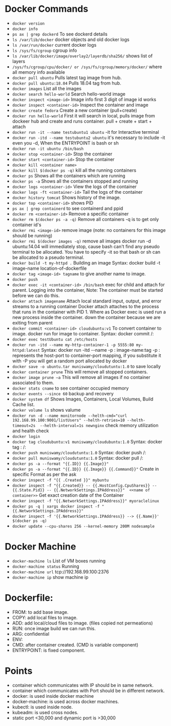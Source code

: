 # Docker Commands

-   `docker version`
-   `docker info`
-   `ps ax | grep dockerd` To see dockerd details
-   `ls /var/lib/docker` docker objects and old docker logs
-   `ls /var/run/docker` current docker logs
-   `ls /sys/fs/cgroup` cgroup info
-   `ls /var/lib/docker/image/overlay2/layerdb/sha256/` shows list of layers
-   `/sys/fs/cgroup/cpu/docker/ or /sys/fs/cgroup/memory/docker/` where all memory info available
-   `docker pull ubuntu` Pulls latest tag image from hub.
-   `docker pull ubuntu:18.04` Pulls 18.04 tag from hub.
-   `docker images` List all the images
-   `docker search hello-world` Search hello-world image 
-   `docker inspect <image-id>` Image info first 3 digit of image id works
-   `docker inspect <container-id>` Inspect the container and image
-   `docker create fedora` Create a new container (pull+create)
-   `docker run hello-world` First it will search in local, pulls image from dockeer hub and create and runs container. pull + create + start + attach
-   `docker run -it --name testubuntu1 ubuntu` -it for Interactive terminal
-   `docker run -itd --name testubuntu2 ubuntu` it's necessary to include -it even you -d, When the ENTRYPOINT is bash or sh
-   `docker run -it ubuntu /bin/bash`
-   `docker stop <container-id>` Stop the container
-   `docker start <container-id>` Stop the container
-   `docker kill <container name>`
-   `docker kill $(docker ps -q)` kill all the running containers
-   `docker ps` Shows all the containers which are running
-   `docker ps -a` Shows all the containers stopped and running
-   `docker logs <container-id>` View the logs of the container
-   `docker logs -ft <container-id>` Tail the logs of the container
-   `docker history tomcat` Shows history of the image.
-   `docker top <container-id>` shows PID
-   `ps ax | grep containerd` to see containerd and ppid
-   `docker rm <container-id>` Remove a specific container
-   `docker rm $(docker ps -a -q)` Remove all containers -q is to get only container id's
-   `docker rmi <image-id>` remove image (note: no containers for this image should be running)
-   `docker rmi $(docker images -q)` remove all images
docker run -d ubuntu:14.04 will immediately stop, cause bash can't find any pseudo terminal to be allocated. You have to specify -it so that bash or sh can be allocated to a pseudo terminal.
-   `docker build -t my-httpd .` Building an image Syntax: docker build -t image-name location-of-dockerfile
-   `docker tag <image-id> tagname` to give another name to image.
-   `docker push`
-   `docker exec -it <container-id> /bin/bash`  exec for child and attach for parent. Logging into the container, Note: The container must be started before we can do this.
-   `docker attach imagename` Attach local standard input, output, and error streams to a running container
Docker attach attaches to the process that runs in the container with PID 1. Where as Docker exec is used run a new process inside the container. down the container because we are exiting from parent
-   `docker commit <container-id> cloudubuntu:v1` To convert container to image. docker run for image to container. Syntax: docker commit <container-id> <repository-name>/<image-name>:<tag>
-   `docker exec testUbuntu cat /etc/hosts`
-   `docker run -itd --name my-http-container-1 -p 5555:80 my-httpd:latest` Syntax: docker run -itd --name <container-name> -p <host-port>:<port in container> image-name:tag
-p : represents the host-port to container-port mapping, if you substitute it with -P you will get a random port allocated by docker
-   `docker save -o ubuntu.tar muniswamy/cloudutuntu:1.0` to save locally
-   `docker container prune` This will remove all stopped containers.
-   `docker image prune –a` This will remove all images if no container associated to them.
-   `docker stats cname` to see container occupied memory
-   `docker events --since 60` backup and recovery
-   `docker system df` Shows Images, Containers, Local Volumes, Build Cache list.
-   `docker volume ls` shows valume
-   `docker run -d --name monitornode --helth-cmd="curl 192.168.99.100:9001/listUsers" --helth-retries=10 --helth-timeout=2s  --helth-interval=1s newnginx` check memory utilization and health check
-   `docker login`
-   `docker tag cloudubuntu:v1 muniswamy/cloudubuntu:1.0` Syntax: docker tag <currentimage>:<tag> <repository-name>/<image-name>:<tag>
-   `docker push muniswamy/cloudutuntu:1.0` Syntax: docker push <repository-name>/<image-name>:<tag>
-   `docker pull muniswamy/cloudutuntu:1.0` Syntax: docker pull <repository-name>/<image-name>:<tag>
-   `docker ps -a --format "{{.ID}} {{.Image}}"`
-   `docker ps -a --format "{{.ID}} {{.Image}} {{.Command}}"` Create in specific Format as per the ask
-   `docker inspect -f "{{ .Created }}" mybuntu`
-   `docker inspect -f "{{.Created}} -- {{.HostConfig.CpuShares}} -- {{.State.Pid}} -- {{.NetworkSettings.IPAddress}}"  <<name of container>>` Get exact creation date of the Container
-   `docker inspect -f "{{.NetworkSettings.IPAddress}}" myoraclelinux`
-   `docker ps -q | xargs docker inspect -f "{{.NetworkSettings.IPAddress}}"`
-   `docker inspect -f '{{.NetworkSettings.IPAddress}} --> {{.Name}}' $(docker ps -q)`
-   `docker update --cpu-shares 256 --kernel-memory 200M nodesample`


# Docker Machine

-   `docker-machine ls` List of VM boxes running
-   `docker-machine status` Running
-   `docker-machine url` tcp://192.168.99.100:2376
-   `docker-machine ip` show machine ip


# Dockerfile:
-   FROM: to add base image.
-   COPY: add local files to image.
-   ADD: add local/cloud files to image. (files copied not permeations)
-   RUN: once image build we can run this.
-   ARG: confidential 
-   ENV:
-   CMD: after container created. (CMD is variable component)
-   ENTRYPOINT: is fixed component.


# Points
-   container which communicates with IP should be in same network.
-   container which communicates with Port should be in different network.
-   docker: is used inside docker machine
-   docker-machine: is used across docker machines.
-   kubectl: is used inside node.
-   kubeadm: is used cross nodes.
-   static port <30,000 and dynamic port is >30,000
